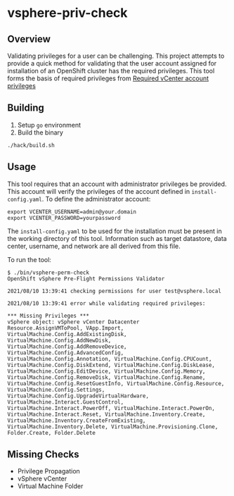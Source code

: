 # vsphere-priv-check

## Overview

Validating privileges for a user can be challenging.  This project attempts to provide a quick method for validating that the user account assigned for installation of an OpenShift cluster has the required privileges.  This tool forms the basis of required privileges from [Required vCenter account privileges](https://docs.openshift.com/container-platform/latest/installing/installing_vsphere/installing-vsphere-installer-provisioned.html#installation-vsphere-installer-infra-requirements-account_installing-vsphere-installer-provisioned)

## Building

1. Setup `go` environment
2. Build the binary
~~~
./hack/build.sh
~~~

## Usage

This tool requires that an account with administrator privileges be provided.  This account will verify the privileges of the account defined in `install-config.yaml`.  To define the administrator account:

~~~
export VCENTER_USERNAME=admin@your.domain
export VCENTER_PASSWORD=yourpassword
~~~

The `install-config.yaml` to be used for the installation must be present in the working directory of this tool.  Information such as target datastore, data center, username, and network are all derived from this file.  

To run the tool:

~~~
$ ./bin/vsphere-perm-check
OpenShift vSphere Pre-Flight Permissions Validator

2021/08/10 13:39:41 checking permissions for user test@vsphere.local

2021/08/10 13:39:41 error while validating required privileges:

*** Missing Privileges ***
vSphere object: vSphere vCenter Datacenter
Resource.AssignVMToPool, VApp.Import, VirtualMachine.Config.AddExistingDisk, VirtualMachine.Config.AddNewDisk, VirtualMachine.Config.AddRemoveDevice, VirtualMachine.Config.AdvancedConfig, VirtualMachine.Config.Annotation, VirtualMachine.Config.CPUCount, VirtualMachine.Config.DiskExtend, VirtualMachine.Config.DiskLease, VirtualMachine.Config.EditDevice, VirtualMachine.Config.Memory, VirtualMachine.Config.RemoveDisk, VirtualMachine.Config.Rename, VirtualMachine.Config.ResetGuestInfo, VirtualMachine.Config.Resource, VirtualMachine.Config.Settings, VirtualMachine.Config.UpgradeVirtualHardware, VirtualMachine.Interact.GuestControl, VirtualMachine.Interact.PowerOff, VirtualMachine.Interact.PowerOn, VirtualMachine.Interact.Reset, VirtualMachine.Inventory.Create, VirtualMachine.Inventory.CreateFromExisting, VirtualMachine.Inventory.Delete, VirtualMachine.Provisioning.Clone, Folder.Create, Folder.Delete
~~~

## Missing Checks

- Privilege Propagation
- vSphere vCenter
- Virtual Machine Folder
